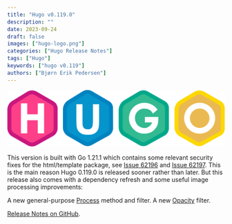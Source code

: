 ```yaml
---
title: "Hugo v0.119.0"
description: ""
date: 2023-09-24
draft: false
images: ["hugo-logo.png"]
categories: ["Hugo Release Notes"]
tags: ["Hugo"]
keywords: ["hugo v0.119"]
authors: ["Bjørn Erik Pedersen"]
---
```


![Hugo](hugo-logo.svg)

This version is built with Go 1.21.1 which contains some relevant security fixes for the html/template package, see [Issue 62196](https://github.com/golang/go/issues/62196) and [Issue 62197](https://github.com/golang/go/issues/62197). This is the main reason Hugo 0.119.0 is released sooner rather than later. But this release also comes with a dependency refresh and some useful image processing improvements:

A new general-purpose [Process](https://gohugo.io/content-management/image-processing/#process) method and filter.
A new [Opacity](https://gohugo.io/functions/images/#opacity) filter.


[Release Notes on GitHub](https://github.com/gohugoio/hugo/releases).

